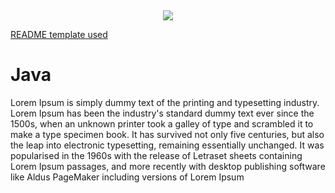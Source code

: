 <!-- Improved compatibility of back to top link: See: https://github.com/othneildrew/Best-README-Template/pull/73 -->
<a name="readme-top"></a>


<br>
<!-- related technologies icons -->
<p align="center">
  <a href="https://skillicons.dev">
    <img src="https://skillicons.dev/icons?i=git,kubernetes,docker,c,vim" />
  </a>
</p>

<a href="https://github.com/othneildrew/Best-README-Template/tree/master">README template used</a>
<br>

# Java
Lorem Ipsum is simply dummy text of the printing and typesetting industry. Lorem Ipsum has been the industry's standard dummy text ever since the 1500s, when an unknown printer took a galley of type and scrambled it to make a type specimen book. It has survived not only five centuries, but also the leap into electronic typesetting, remaining essentially unchanged. It was popularised in the 1960s with the release of Letraset sheets containing Lorem Ipsum passages, and more recently with desktop publishing software like Aldus PageMaker including versions of Lorem Ipsum
